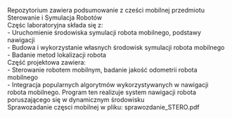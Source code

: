 Repozytorium zawiera podsumowanie z cześci mobilnej przedmiotu Sterowanie i Symulacja Robotów  <br>
Częśc laboratoryjna składa się z:  <br>
    - Uruchomienie środowiska symulacji robota mobilnego, podstawy nawigacji  <br>
    - Budowa i wykorzystanie własnych środowisk symulacji robota mobilnego  <br>
    - Badanie metod lokalizacji robota  <br>
Część projektowa zawiera:  <br>
    - Sterowanie robotem mobilnym, badanie jakość odometrii robota mobilnego  <br>
    - Integracja popularnych algorytmów wykorzystywanych w nawigacji robota mobilnego. Program ten realizuje system nawigacji robota poruszającego się w dynamicznym środowisku <br>
Sprawozadanie częsci mobilnej w pliku: sprawozdanie_STERO.pdf  <br>
